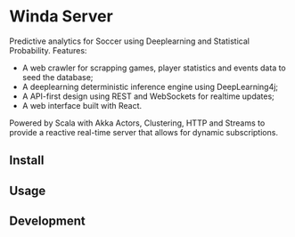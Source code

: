# Winda Server
Predictive analytics for Soccer using Deeplearning and Statistical Probability. Features:
+ A web crawler for scrapping games, player statistics and events data to seed the database;
+ A deeplearning deterministic inference engine using DeepLearning4j;
+ A API-first design using REST and WebSockets for realtime updates;
+ A web interface built with React.

Powered by Scala with Akka Actors, Clustering, HTTP and Streams to provide a reactive real-time server that allows for dynamic subscriptions.

## Install

## Usage

## Development
